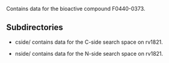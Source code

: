 Contains data for the bioactive compound F0440-0373.

## Subdirectories

- cside/ contains data for the C-side search space on rv1821.

- nside/ contains data for the N-side search space on rv1821.

